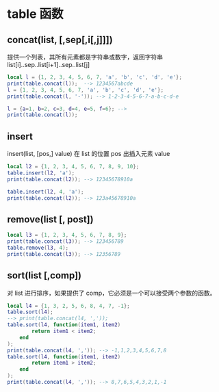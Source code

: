 # table 函数

## concat(list, [,sep[,i[,j]]])

提供一个列表，其所有元素都是字符串或数字，返回字符串 list[i]..sep..list[i+1]..sep..list[j]

```lua
local l = {1, 2, 3, 4, 5, 6, 7, 'a', 'b', 'c', 'd', 'e'};
print(table.concat(l));  --> 1234567abcde
l = {1, 2, 3, 4, 5, 6, 7, 'a', 'b', 'c', 'd', 'e'};
print(table.concat(l, '-')); --> 1-2-3-4-5-6-7-a-b-c-d-e

l = {a=1, b=2, c=3, d=4, e=5, f=6}; --> 
print(table.concat(l));
```

## insert

insert(list, [pos,] value) 在 list 的位置 pos 出插入元素 value

```lua
local l2 = {1, 2, 3, 4, 5, 6, 7, 8, 9, 10};
table.insert(l2, 'a');
print(table.concat(l2)); --> 12345678910a

table.insert(l2, 4, 'a');
print(table.concat(l2)); --> 123a45678910a
```

## remove(list [, post])

```lua
local l3 = {1, 2, 3, 4, 5, 6, 7, 8, 9};
print(table.concat(l3)); --> 123456789
table.remove(l3, 4);
print(table.concat(l3)); --> 12356789
```

## sort(list [,comp])

对 list 进行排序，如果提供了 comp，它必须是一个可以接受两个参数的函数。

```lua
local l4 = {1, 3, 2, 5, 6, 8, 4, 7, -1};
table.sort(l4);
--> print(table.concat(l4, ','));
table.sort(l4, function(item1, item2) 
        return item1 < item2;
    end
);
print(table.concat(l4, ',')); --> -1,1,2,3,4,5,6,7,8
table.sort(l4, function(item1, item2) 
        return item1 > item2;
    end
);
print(table.concat(l4, ',')); --> 8,7,6,5,4,3,2,1,-1
```
